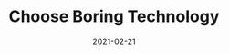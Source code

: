 ---
title: "Choose Boring Technology"
date: 2021-02-21
externalLink: http://boringtechnology.club/
---